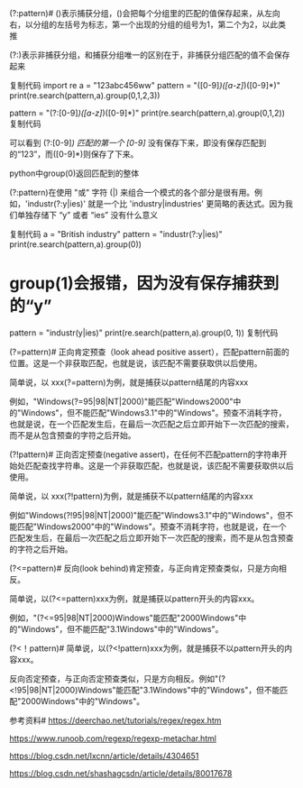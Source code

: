 (?:pattern)#
()表示捕获分组，()会把每个分组里的匹配的值保存起来，从左向右，以分组的左括号为标志，第一个出现的分组的组号为1，第二个为2，以此类推

(?:)表示非捕获分组，和捕获分组唯一的区别在于，非捕获分组匹配的值不会保存起来

复制代码
import re
a = "123abc456ww"
pattern = "([0-9]*)([a-z]*)([0-9]*)"
print(re.search(pattern,a).group(0,1,2,3))

pattern = "(?:[0-9]*)([a-z]*)([0-9]*)"
print(re.search(pattern,a).group(0,1,2))
复制代码


可以看到 (?:[0-9]*) 匹配的第一个 [0-9]*  没有保存下来，即没有保存匹配到的“123”，而([0-9]*)则保存了下来。

python中group(0)返回匹配到的整体

(?:pattern)在使用 "或" 字符 (|) 来组合一个模式的各个部分是很有用。例如，'industr(?:y|ies)' 就是一个比 'industry|industries' 更简略的表达式。因为我们单独存储下 “y” 或者 “ies” 没有什么意义

复制代码
a = "British industry"
pattern = "industr(?:y|ies)"
print(re.search(pattern,a).group(0))
# group(1)会报错，因为没有保存捕获到的“y”

pattern = "industr(y|ies)"
print(re.search(pattern,a).group(0, 1))
复制代码


(?=pattern)#
正向肯定预查（look ahead positive assert），匹配pattern前面的位置。这是一个非获取匹配，也就是说，该匹配不需要获取供以后使用。

简单说，以 xxx(?=pattern)为例，就是捕获以pattern结尾的内容xxx

例如，"Windows(?=95|98|NT|2000)"能匹配"Windows2000"中的"Windows"，但不能匹配"Windows3.1"中的"Windows"。预查不消耗字符，也就是说，在一个匹配发生后，在最后一次匹配之后立即开始下一次匹配的搜索，而不是从包含预查的字符之后开始。



(?!pattern)#
正向否定预查(negative assert)，在任何不匹配pattern的字符串开始处匹配查找字符串。这是一个非获取匹配，也就是说，该匹配不需要获取供以后使用。

简单说，以 xxx(?!pattern)为例，就是捕获不以pattern结尾的内容xxx

例如"Windows(?!95|98|NT|2000)"能匹配"Windows3.1"中的"Windows"，但不能匹配"Windows2000"中的"Windows"。预查不消耗字符，也就是说，在一个匹配发生后，在最后一次匹配之后立即开始下一次匹配的搜索，而不是从包含预查的字符之后开始。



(?<=pattern)#
反向(look behind)肯定预查，与正向肯定预查类似，只是方向相反。

简单说，以(?<=pattern)xxx为例，就是捕获以pattern开头的内容xxx。

例如，"(?<=95|98|NT|2000)Windows"能匹配"2000Windows"中的"Windows"，但不能匹配"3.1Windows"中的"Windows"。



(?<！pattern)#
简单说，以(?<!pattern)xxx为例，就是捕获不以pattern开头的内容xxx。

反向否定预查，与正向否定预查类似，只是方向相反。例如"(?<!95|98|NT|2000)Windows"能匹配"3.1Windows"中的"Windows"，但不能匹配"2000Windows"中的"Windows"。



参考资料#
https://deerchao.net/tutorials/regex/regex.htm

https://www.runoob.com/regexp/regexp-metachar.html

https://blog.csdn.net/lxcnn/article/details/4304651

https://blog.csdn.net/shashagcsdn/article/details/80017678